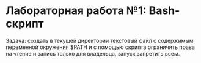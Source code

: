 # Лабораторная работа №1: Bash-скрипт
Задача: создать в текущей директории текстовый файл с содержимым переменной окружения $PATH и с помощью скрипта ограничить права на чтение и запись только для владельца, запуск запретить всем.
